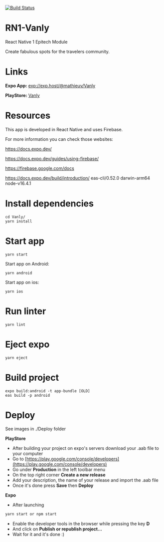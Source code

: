 [![Build Status](https://travis-ci.org/joemccann/dillinger.svg?branch=master)](https://travis-ci.org/joemccann/dillinger)

# RN1-Vanly
React Native 1 Epitech Module

Create fabulous spots for the travelers community.

# Links

**Expo App:**
  [exp://exp.host/@mathieuv/Vanly](exp://exp.host/@mathieuv/Vanly)

**PlayStore:**
  [Vanly](https://play.google.com/store/apps/details?id=com.vanly.vanly)

# Resources
This app is developed in React Native and uses Firebase.

For more information you can check those websites:

  https://docs.expo.dev/

  https://docs.expo.dev/guides/using-firebase/

  https://firebase.google.com/docs
  
  https://docs.expo.dev/build/introduction/
  eas-cli/0.52.0 darwin-arm64 node-v16.4.1

# Install dependencies

    cd Vanly/
    yarn install

# Start app

    yarn start
    
Start app on Android:

    yarn android
    
Start app on ios:

    yarn ios
    
# Run linter

    yarn lint
    
# Eject expo

    yarn eject
    
# Build project

    expo build:android -t app-bundle [OLD]
    eas build -p android

# Deploy
See images in ./Deploy folder

**PlayStore**
- After building your project on expo's servers download your .aab file to your computer
- Go to [https://play.google.com/console/developers](https://play.google.com/console/developers)
- Go under **Production** in the left toolbar menu
- On the top right corner **Create a new release**
- Add your description, the name of your release and import the .aab file
- Once it's done press **Save** then **Deploy**

**Expo**
- After launching
```sh
yarn start or npm start
```
- Enable the developer tools in the browser while pressing the key **D**
- And click on **Publish or republish project...**
- Wait for it and it's done :) 

